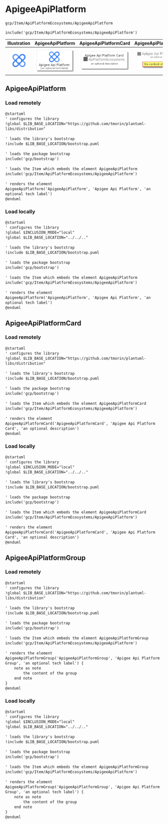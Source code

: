 # ApigeeApiPlatform


```text
gcp/Item/ApiPlatformEcosystems/ApigeeApiPlatform
```

```text
include('gcp/Item/ApiPlatformEcosystems/ApigeeApiPlatform')
```



| Illustration | ApigeeApiPlatform | ApigeeApiPlatformCard | ApigeeApiPlatformGroup |
| :---: | :---: | :---: | :---: |
| ![illustration for Illustration](../../../gcp/Item/ApiPlatformEcosystems/ApigeeApiPlatform.png) | ![illustration for ApigeeApiPlatform](../../../gcp/Item/ApiPlatformEcosystems/ApigeeApiPlatform.Local.png) | ![illustration for ApigeeApiPlatformCard](../../../gcp/Item/ApiPlatformEcosystems/ApigeeApiPlatformCard.Local.png) | ![illustration for ApigeeApiPlatformGroup](../../../gcp/Item/ApiPlatformEcosystems/ApigeeApiPlatformGroup.Local.png) |




## ApigeeApiPlatform

### Load remotely
```plantuml
@startuml
' configures the library
!global $LIB_BASE_LOCATION="https://github.com/tmorin/plantuml-libs/distribution"

' loads the library's bootstrap
!include $LIB_BASE_LOCATION/bootstrap.puml

' loads the package bootstrap
include('gcp/bootstrap')

' loads the Item which embeds the element ApigeeApiPlatform
include('gcp/Item/ApiPlatformEcosystems/ApigeeApiPlatform')

' renders the element
ApigeeApiPlatform('ApigeeApiPlatform', 'Apigee Api Platform', 'an optional tech label')
@enduml
```

### Load locally
```plantuml
@startuml
' configures the library
!global $INCLUSION_MODE="local"
!global $LIB_BASE_LOCATION="../../.."

' loads the library's bootstrap
!include $LIB_BASE_LOCATION/bootstrap.puml

' loads the package bootstrap
include('gcp/bootstrap')

' loads the Item which embeds the element ApigeeApiPlatform
include('gcp/Item/ApiPlatformEcosystems/ApigeeApiPlatform')

' renders the element
ApigeeApiPlatform('ApigeeApiPlatform', 'Apigee Api Platform', 'an optional tech label')
@enduml
```

## ApigeeApiPlatformCard

### Load remotely
```plantuml
@startuml
' configures the library
!global $LIB_BASE_LOCATION="https://github.com/tmorin/plantuml-libs/distribution"

' loads the library's bootstrap
!include $LIB_BASE_LOCATION/bootstrap.puml

' loads the package bootstrap
include('gcp/bootstrap')

' loads the Item which embeds the element ApigeeApiPlatformCard
include('gcp/Item/ApiPlatformEcosystems/ApigeeApiPlatform')

' renders the element
ApigeeApiPlatformCard('ApigeeApiPlatformCard', 'Apigee Api Platform Card', 'an optional description')
@enduml
```

### Load locally
```plantuml
@startuml
' configures the library
!global $INCLUSION_MODE="local"
!global $LIB_BASE_LOCATION="../../.."

' loads the library's bootstrap
!include $LIB_BASE_LOCATION/bootstrap.puml

' loads the package bootstrap
include('gcp/bootstrap')

' loads the Item which embeds the element ApigeeApiPlatformCard
include('gcp/Item/ApiPlatformEcosystems/ApigeeApiPlatform')

' renders the element
ApigeeApiPlatformCard('ApigeeApiPlatformCard', 'Apigee Api Platform Card', 'an optional description')
@enduml
```

## ApigeeApiPlatformGroup

### Load remotely
```plantuml
@startuml
' configures the library
!global $LIB_BASE_LOCATION="https://github.com/tmorin/plantuml-libs/distribution"

' loads the library's bootstrap
!include $LIB_BASE_LOCATION/bootstrap.puml

' loads the package bootstrap
include('gcp/bootstrap')

' loads the Item which embeds the element ApigeeApiPlatformGroup
include('gcp/Item/ApiPlatformEcosystems/ApigeeApiPlatform')

' renders the element
ApigeeApiPlatformGroup('ApigeeApiPlatformGroup', 'Apigee Api Platform Group', 'an optional tech label') {
    note as note
        the content of the group
    end note
}
@enduml
```

### Load locally
```plantuml
@startuml
' configures the library
!global $INCLUSION_MODE="local"
!global $LIB_BASE_LOCATION="../../.."

' loads the library's bootstrap
!include $LIB_BASE_LOCATION/bootstrap.puml

' loads the package bootstrap
include('gcp/bootstrap')

' loads the Item which embeds the element ApigeeApiPlatformGroup
include('gcp/Item/ApiPlatformEcosystems/ApigeeApiPlatform')

' renders the element
ApigeeApiPlatformGroup('ApigeeApiPlatformGroup', 'Apigee Api Platform Group', 'an optional tech label') {
    note as note
        the content of the group
    end note
}
@enduml
```

